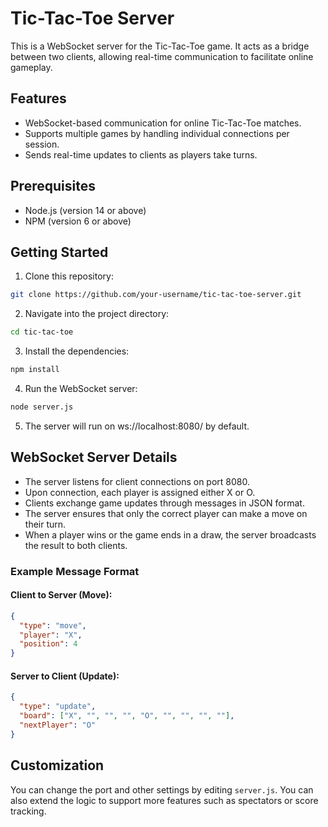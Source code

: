# Tic-Tac-Toe Server

This is a WebSocket server for the Tic-Tac-Toe game. It acts as a bridge between two clients, allowing real-time communication to facilitate online gameplay.

## Features

- WebSocket-based communication for online Tic-Tac-Toe matches.
- Supports multiple games by handling individual connections per session.
- Sends real-time updates to clients as players take turns.

## Prerequisites

- Node.js (version 14 or above)
- NPM (version 6 or above)

## Getting Started

1. Clone this repository:

```bash
git clone https://github.com/your-username/tic-tac-toe-server.git
```

2. Navigate into the project directory:

```bash
cd tic-tac-toe
```

3. Install the dependencies:

```bash
npm install
```

4. Run the WebSocket server:

```bash
node server.js
```

5. The server will run on ws://localhost:8080/ by default.

## WebSocket Server Details

- The server listens for client connections on port 8080.
- Upon connection, each player is assigned either X or O.
- Clients exchange game updates through messages in JSON format.
- The server ensures that only the correct player can make a move on their turn.
- When a player wins or the game ends in a draw, the server broadcasts the result to both clients.

### Example Message Format

#### Client to Server (Move):

```json
{
  "type": "move",
  "player": "X",
  "position": 4
}
```

#### Server to Client (Update):

```json
{
  "type": "update",
  "board": ["X", "", "", "", "O", "", "", "", ""],
  "nextPlayer": "O"
}
```

## Customization

You can change the port and other settings by editing `server.js`. You can also extend the logic to support more features such as spectators or score tracking.


